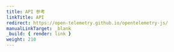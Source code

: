 ```yaml
---
title: API 参考
linkTitle: API
redirect: https://open-telemetry.github.io/opentelemetry-js/
manualLinkTarget: _blank
_build: { render: link }
weight: 210
---
```

